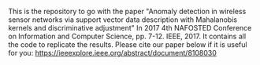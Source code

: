 

This is the repository to go with the paper "Anomaly detection in wireless sensor networks via support vector data description with Mahalanobis kernels and discriminative adjustment" In 2017 4th NAFOSTED Conference on Information and Computer Science, pp. 7-12. IEEE, 2017. It contains all the code to replicate the results. Please cite our paper below if it is useful for you: https://ieeexplore.ieee.org/abstract/document/8108030
